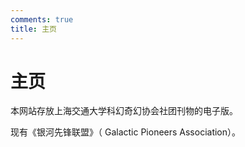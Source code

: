 ```yaml
---
comments: true
title: 主页
---
```

# 主页

本网站存放上海交通大学科幻奇幻协会社团刊物的电子版。

现有《银河先锋联盟》（ Galactic Pioneers Association）。

